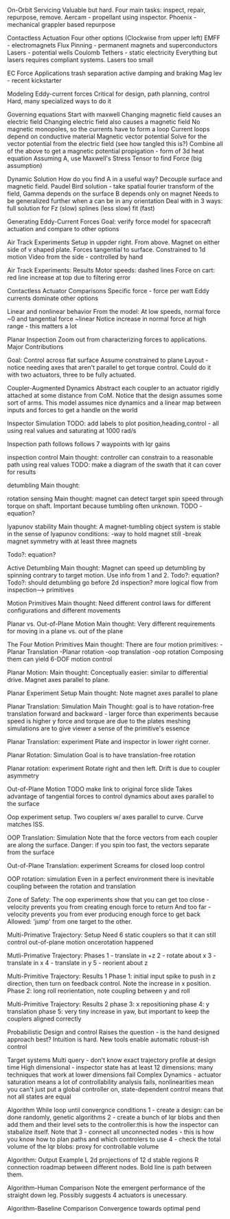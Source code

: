 On-Orbit Servicing
Valuable but hard. Four main tasks: inspect, repair, repurpose, remove.
Aercam - propellant using inspector. Phoenix - mechanical grappler based repurpose

Contactless Actuation
Four other options (Clockwise from upper left)
EMFF - electromagnets
Flux Pinning - permanent magnets and superconductors
Lasers - potential wells
Coulomb Tethers - static electricity
Everything but lasers requires compliant systems. Lasers too small

EC Force Applications
trash separation 
active damping and braking
Mag lev - recent kickstarter

Modeling Eddy-current forces
Critical for design, path planning, control
Hard, many specialized ways to do it

Governing equations
Start with maxwell
Changing magnetic field causes an electric field
Changing electric field also causes a magnetic field
No magnetic monopoles, so the currents have to form a loop
Current loops depend on conductive material
Magnetic vector potential
Solve for the vector potential from the electric field (see how tangled this is?)
Combine all of the above to get a magnetic potential propigation - form of 3d heat equation
Assuming A, use Maxwell's Stress Tensor to find Force (big assumption)

Dynamic Solution
How do you find A in a useful way? Decouple surface and magnetic field.
Paudel Bird solution - take spatial fourier transform of the field, 
Gamma depends on the surface
B depends only on magnet
Needs to be generalized further when a can be in any orientation
Deal with in 3 ways:
full solution for Fz (slow)
splines (less slow)
fit (fast)

Generating Eddy-Current Forces
Goal: verify force model for spacecraft actuation and compare to other options

Air Track Experiments
Setup in uppder right. From above. Magnet on either side of v shaped plate. Forces tangential to surface. Constrained to 1d motion
Video from the side - controlled by hand

Air Track Experiments: Results
Motor speeds: dashed lines
Force on cart: red line
increase at top due to filtering error

Contactless Actuator Comparisons
Specific force - force per watt
Eddy currents dominate other options

Linear and nonlinear behavior
From the model:
At low speeds, normal force ~0 and tangential force ~linear
Notice increase in normal force at high range - this matters a lot 

Planar Inspection
Zoom out from characterizing forces to applications.
Major Contributions

Goal: Control across flat surface
Assume constrained to plane 
Layout - notice needing axes that aren't parallel to get torque control. Could do it with two actuators, three to be fully actuated.

Coupler-Augmented Dynamics
Abstract each coupler to an actuator rigidly attached at some distance from CoM. Notice that the design assumes some sort of arms. 
This model assumes nice dynamics and a linear map between inputs and forces to get a handle on the world 

Inspector Simulation
TODO: add labels to plot 
position,heading,control - all using real values and saturating at 1000 rad/s

Inspection path
follows follows 7 waypoints with lqr gains 

inspection control
Main thought: controller can constrain to a reasonable path using real values 
TODO: make a diagram of the swath that it can cover for results

detumbling
Main thought:

rotation sensing
Main thought:
magnet can detect target spin speed through torque on shaft. Important because tumbling often unknown.
TODO - equation?

lyapunov stability
Main thought:
A magnet-tumbling object system is stable in the sense of lyapunov
conditions:
-way to hold magnet still
-break magnet symmetry with at least three magnets

Todo?: equation?

Active Detumbling
Main thought:
Magnet can speed up detumbling by spinning contrary to target motion. Use info from 1 and 2.
Todo?: equation?
Todo?: should detumbling go before 2d inspection? more logical flow from inspection--> primitives

Motion Primitives
Main thought:
Need different control laws for different configurations and different movements

Planar vs. Out-of-Plane Motion
Main thought: 
Very different requirements for moving in a plane vs. out of the plane

The Four Motion Primitives 
Main thought:
There are four motion primitives: 
-Planar Translation
-Planar rotation
-oop translation
-oop rotation
Composing them can yield 6-DOF motion control

Planar Motion:
Main thought:
Conceptually easier: similar to differential drive. Magnet axes parallel to plane. 

Planar Experiment Setup
Main thought: 
Note magnet axes parallel to plane

Planar Translation: Simulation
Main Thought:
goal is to have rotation-free translation
forward and backward - larger force than experiments because speed is higher
y force and torque are due to the plates meshing
simulations are to give viewer a sense of the primitive's essence

Planar Translation: experiment
Plate and inspector in lower right corner. 

Planar Rotation: Simulation
Goal is to have translation-free rotation

Planar rotation: experiment
Rotate right and then left. 
Drift is due to coupler asymmetry 

Out-of-Plane Motion
TODO make link to original force slide
Takes advantage of tangential forces to control dynamics about axes parallel to the surface

Oop experiment setup. 
Two couplers w/ axes parallel to curve. Curve matches ISS.

OOP Translation: Simulation
Note that the force vectors from each coupler are along the surface.
Danger: if you spin too fast, the vectors separate from the surface

Out-of-Plane Translation: experiment
Screams for closed loop control

OOP rotation: simulation
Even in a perfect environment there is inevitable coupling between the rotation and translation

Zone of Safety:
The oop experiments show that you can get too close - velocity prevents you from creating enough force to return
And too far - velocity prevents you from ever producing enough force to get back 
Allowed: 'jump' from one target to the other.

Multi-Primative Trajectory: Setup
Need 6 static couplers so that it can still control out-of-plane motion oncerotation happened

Mutli-Primative Trajectory: Phases
1 - translate in +z
2 - rotate about x
3 - translate in x
4 - translate in y
5 - reorient about z

Multi-Primitive Trajectory: Results 1
Phase 1: initial input spike to push in z direction, then turn on feedback control. Note the increase in x position.
Phase 2: long roll reorientation, note coupling between y and roll

Multi-Primitive Trajectory: Results 2 
phase 3: x repositioning
phase 4: y translation 
phase 5: very tiny increase in yaw, but important to keep the couplers aligned correctly 

Probabilistic Design and control
Raises the question - is the hand designed approach best?
Intuition is hard. New tools enable automatic robust-ish control

Target systems
Multi query - don't know exact trajectory profile at design time
High dimensional - inspector state has at least 12 dimensions: many techniques that work at lower dimensions fail
Complex Dynamics - actuator saturation means a lot of controllability analysis fails, nonlinearities mean you can't just put a global controller on, state-dependent control means that not all states are equal

Algorithm
While loop until convergnce conditions
1 - create a design: can be done randomly, genetic algorithms
2 - create a bunch of lqr blobs and then add them and their level sets to the controller:this is how the inspector can stabalize itself. Note that 
3 - connect all unconnected nodes - this is how you know how to plan paths and which controlers to use
4 - check the total volume of the lqr blobs: proxy for controllable volume

Algorithm: Output Example
L 2d projections of 12 d stable regions
R connection roadmap between different nodes. Bold line is path between them.

Algorithm-Human Comparison
Note the emergent performance of the straight down leg. Possibly suggests 4 actuators is unecessary. 

Algorithm-Baseline Comparison
Convergence towards optimal pend
